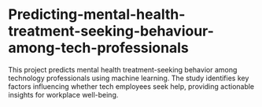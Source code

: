 # Predicting-mental-health-treatment-seeking-behaviour-among-tech-professionals
This project predicts mental health treatment-seeking behavior among technology professionals using machine learning. The study identifies key factors influencing whether tech employees seek help, providing actionable insights for workplace well-being.
